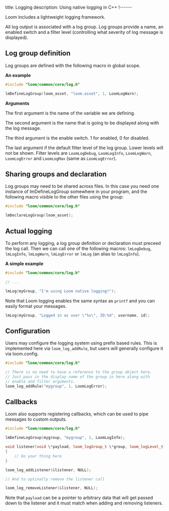 title: Logging
description: Using native logging in C++
!------

Loom includes a lightweight logging framework.

All log output is associated with a log group. Log groups provide a name,
an enabled switch and a filter level (controlling what severity of log message
is displayed).

## Log group definition

Log groups are defined with the following macro in global scope.

**An example**
~~~cpp
#include "loom/common/core/log.h"

lmDefineLogGroup(loom_asset, "loom.asset", 1, LoomLogWarn);
~~~

**Arguments**

The first argument is the name of the variable we are defining.

The second argument is the name that is going to be displayed along with the
log message.

The third argument is the enable switch. 1 for enabled, 0 for disabled.

The last argument if the default filter level of the log group. Lower levels
will not be shown. Filter levels are `LoomLogDebug`, `LoomLogInfo`,
`LoomLogWarn`, `LoomLogError` and `LoomLogMax` (same as `LoomLogError`).

## Sharing groups and declaration

Log groups may need to be shared across files. In this case you need one
instance of lmDefineLogGroup somewhere in your program, and the following
macro visible to the other files using the group:

~~~cpp
#include "loom/common/core/log.h"

lmDeclareLogGroup(loom_asset);
~~~

## Actual logging

To perform any logging, a log group definition or declaration must preceed
the log call. Then we can call one of the following macros: `lmLogDebug`,
`lmLogInfo`, `lmLogWarn`, `lmLogError` or `lmLog` (an alias to `lmLogInfo`). 

**A simple example**
~~~cpp
#include "loom/common/core/log.h"

// ...

lmLog(myGroup, "I'm using Loom native logging!");
~~~

Note that Loom logging enables the same syntax as `printf` and you can easily
format your messages.

~~~cpp
lmLog(myGroup, "Logged in as user \"%s\", ID:%d", username, id);
~~~

## Configuration

Users may configure the logging system using prefix based rules. This is
implemented here via `loom_log_addRule`, but users will generally configure
it via loom.config.

~~~cpp
#include "loom/common/core/log.h"

// There is no need to have a reference to the group object here.
// Just pass in the display name of the group in here along with
// enable and filter arguments.
loom_log_addRule("mygroup", 1, LoomLogError);
~~~

## Callbacks

Loom also supports registering callbacks, which can be used to pipe messages
to custom outputs.

~~~cpp
#include "loom/common/core/log.h"

lmDefineLogGroup(mygroup, "mygroup", 1, LoomLogInfo);

void listener(void \*payload, loom_logGroup_t \*group, loom_logLevel_t, const char \*msg)
{
    // Do your thing here
}

loom_log_addListener(&listener, NULL);

// And to optinally remove the listener call

loom_log_removeListener(&listener, NULL);
~~~

Note that `payload` can be a pointer to arbitrary data that will get passed down
to the listener and it must match when adding and removing listeners.
